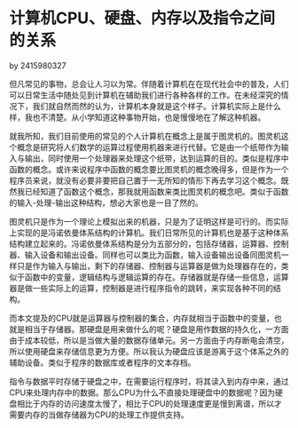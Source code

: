 # 计算机CPU、硬盘、内存以及指令之间的关系

by 2415980327

​	 但凡常见的事物，总会让人习以为常。伴随着计算机在在现代社会中的普及，人们可以日常生活中随处见到计算机在辅助我们进行各种各样的工作。在未经深究的情况下，我们就自然而然的认为，计算机本身就是这个样子。计算机实际上是什么样，我也不清楚。从小学知道这种事物开始，也是慢慢地在了解这种机器。

​	就我所知，我们目前使用的常见的个人计算机在概念上是属于图灵机的。图灵机这个概念是研究将人们数学的运算过程使用机器来进行代替。它是由一个纸带作为输入与输出，同时使用一个处理器来处理这个纸带，达到运算的目的。类似是程序中函数的概念。或许来说程序中函数的概念要比图灵机的概念晚得多，但是作为一个程序员来说，就没有必要非要把自己置于一无所知的情形下再去学习这个概念。既然我已经知道了函数这个概念，那我就用函数来类比图灵机的概念吧。类似于函数的输入-处理-输出这种结构，想必大家也是一目了然的。

​	图灵机只是作为一个理论上模拟出来的机器，只是为了证明这样是可行的。而实际上实现的是冯诺依曼体系结构的计算机。我们日常所见的计算机也是基于这种体系结构建立起来的。冯诺依曼体系结构是分为五部分的，包括存储器，运算器、控制器、输入设备和输出设备。同样也可以类比为函数，输入设备输出设备同图灵机一样只是作为输入与输出，剩下的存储器、控制器与运算器是做为处理器存在的，类似于函数中的变量，逻辑结构与逻辑运算的存在。存储器就是存储一些信息，运算器是做一些实际上的运算，控制器是进行程序指令的跳转，来实现各种不同的结构。

​	而本文提及的CPU就是运算器与控制器的集合，内存就相当于函数中的变量，也就是相当于存储器。那硬盘是用来做什么的呢？硬盘是用作数据的持久化，一方面由于成本较低，所以是当做大量的数据存储单元。另一方面由于内存断电会清空，所以使用硬盘来存储信息更为方便。所以我认为硬盘应该是游离于这个体系之外的辅助设备。类似于程序的数据库或者程序的文本存档。

​	指令与数据平时存储于硬盘之中，在需要运行程序时，将其读入到内存中来，通过CPU来处理内存中的数据。那么CPU为什么不直接处理硬盘中的数据呢？因为硬盘相比于内存的访问速度太慢了，相比于CPU的处理速度更是慢到离谱，所以才需要内存的当做存储器为CPU的处理工作提供支持。
